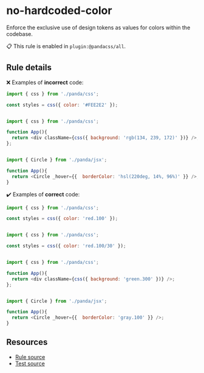 [//]: # (This file is generated by eslint-docgen. Do not edit it directly.)

# no-hardcoded-color

Enforce the exclusive use of design tokens as values for colors within the codebase.

📋 This rule is enabled in `plugin:@pandacss/all`.

## Rule details

❌ Examples of **incorrect** code:
```js
import { css } from './panda/css';

const styles = css({ color: '#FEE2E2' });
```
```js

import { css } from './panda/css';

function App(){
  return <div className={css({ background: 'rgb(134, 239, 172)' })} />;
};
```
```js

import { Circle } from './panda/jsx';

function App(){
  return <Circle _hover={{  borderColor: 'hsl(220deg, 14%, 96%)' }} />;
}
```

✔️ Examples of **correct** code:
```js
import { css } from './panda/css';

const styles = css({ color: 'red.100' });
```
```js

import { css } from './panda/css';

const styles = css({ color: 'red.100/30' });
```
```js

import { css } from './panda/css';

function App(){
  return <div className={css({ background: 'green.300' })} />;
};
```
```js

import { Circle } from './panda/jsx';

function App(){
  return <Circle _hover={{  borderColor: 'gray.100' }} />;
}
```

## Resources

* [Rule source](/plugin/src/rules/no-hardcoded-color.ts)
* [Test source](/tests/no-hardcoded-color.test.ts)
